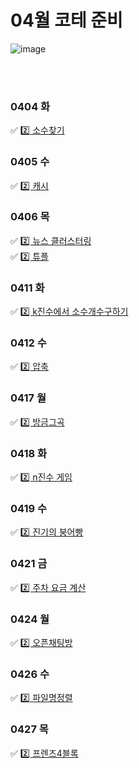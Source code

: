 # 04월 코테 준비
![image](https://user-images.githubusercontent.com/87743473/235818523-d3f5288b-120d-4339-8ef2-eced76e70974.png)

<br><br>
### 0404 화
✅ [2️⃣ 소수찾기](소수찾기.py) <br>

### 0405 수
✅ [2️⃣ 캐시](캐시.py) <br>

### 0406 목
✅ [2️⃣ 뉴스 클러스터링](뉴스클러스터링.py) <br>
✅ [2️⃣ 튜플](튜플.py) <br>

### 0411 화
✅ [2️⃣  k진수에서 소수개수구하기]( k진수에서소수개수구하기.py) <br>

### 0412 수
✅ [2️⃣ 압축](압축.py) <br>

### 0417 월
✅ [2️⃣ 방금그곡](방금그곡.py) <br>

### 0418 화
✅ [2️⃣ n진수 게임](n진수게임.py) <br>

### 0419 수
✅ [2️⃣ 진기의 붕어빵](swea1860.py) <br>

### 0421 금
✅ [2️⃣ 주차 요금 계산](주차요금계산.py) <br>

### 0424 월
✅ [2️⃣ 오픈채팅방](오픈채팅방.py) <br>

### 0426 수
✅ [2️⃣ 파일명정렬](파일명정렬.py) <br>

### 0427 목
✅ [2️⃣ 프렌즈4블록](프렌즈4블록.py) <br>


